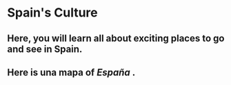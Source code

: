 <html>
<head>
<h1>Spain's Culture</h1>
 </head>
 
<h2> Here, you will learn all about exciting places to go and see in Spain. <h2>
 
 
<body> 
 
 <p> Here is <b> una mapa </b> of <i> España </i>. <p>
  <a> 
   <img src="http://www.lonelyplanet.com/maps/europe/spain/map_of_spain.jpg" alt="Una mapa de español" class="center" height="0" width="0">
   
 </body>
 
 
 </html>
